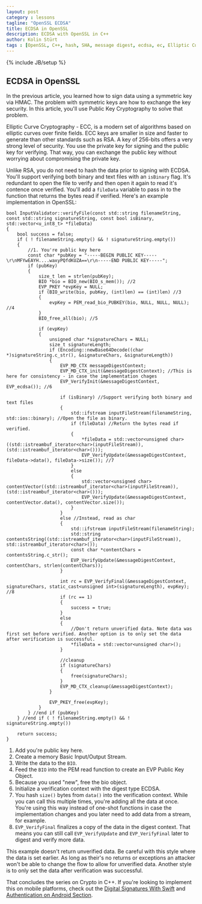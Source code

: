 ```yaml
---
layout: post
category : lessons
tagline: "OpenSSL ECDSA"
title: ECDSA in OpenSSL
description: ECDSA with OpenSSL in C++
author: Kolin Stürt
tags : [OpenSSL, C++, hash, SHA, message digest, ecdsa, ec, Elliptic Curve Cryptography]
---
```

{% include JB/setup %}

## ECDSA in OpenSSL

In the previous article, you learned how to sign data using a symmetric key via HMAC. The problem with symmetric keys are how to exchange the key security. In this article, you'll use Public Key Cryptography to solve that problem. 

Elliptic Curve Cryptography - ECC, is a modern set of algorithms based on elliptic curves over finite fields. ECC keys are smaller in size and faster to generate than other standards such as RSA. A key of 256-bits offers a very strong level of security. You use the private key for signing and the public key for verifying. That way, you can exchange the public key without worrying about compromising the private key.

Unlike RSA, you do not need to hash the data prior to signing with ECDSA. You'll support verifying both binary and text files with an `isBinary` flag. It's redundant to open the file to verify and then open it again to read it's contence once verified. You'll add a `fileData` variable to pass in to the function that returns the bytes read if verified. Here's an example implementation in OpenSSL:

    bool InputValidator::verifyFile(const std::string filenameString, const std::string signatureString, const bool isBinary, std::vector<u_int8_t> *fileData)
    {
        bool success = false;
        if ( ! filenameString.empty() && ! signatureString.empty())
        {
            //1. You're public key here
            const char *pubKey = "-----BEGIN PUBLIC KEY-----\r\nMFYwEAYH....waxyPQfdKUZA==\r\n-----END PUBLIC KEY-----";
            if (pubKey)
            {
                size_t len = strlen(pubKey);
                BIO *bio = BIO_new(BIO_s_mem()); //2
                EVP_PKEY *evpKey = NULL;
                if (BIO_write(bio, pubKey, (int)len) == (int)len) //3
                {
                    evpKey = PEM_read_bio_PUBKEY(bio, NULL, NULL, NULL); //4
                }
                BIO_free_all(bio); //5
                
                if (evpKey)
                {
                    unsigned char *signatureChars = NULL;
                    size_t signatureLength;
                    if (Encoding::newBase64Decode((char *)signatureString.c_str(), &signatureChars, &signatureLength))
                    {
                        EVP_MD_CTX messageDigestContext;
                        EVP_MD_CTX_init(&messageDigestContext); //This is here for consistency - in case the implementation chages
                        EVP_VerifyInit(&messageDigestContext, EVP_ecdsa()); //6
                        
                        if (isBinary) //Support verifying both binary and text files
                        {
                            std::ifstream inputFileStream(filenameString, std::ios::binary); //Open the file as binary.
                            if (fileData) //Return the bytes read if verified.
                            {
                                *fileData = std::vector<unsigned char>((std::istreambuf_iterator<char>(inputFileStream)),(std::istreambuf_iterator<char>()));
                                EVP_VerifyUpdate(&messageDigestContext, fileData->data(), fileData->size()); //7
                            }
                            else
                            {
                                std::vector<unsigned char> contentVector((std::istreambuf_iterator<char>(inputFileStream)),(std::istreambuf_iterator<char>()));
                                EVP_VerifyUpdate(&messageDigestContext, contentVector.data(), contentVector.size());
                            }
                        }
                        else //Instead, read as char
                        {
                            std::ifstream inputFileStream(filenameString);
                            std::string contentsString((std::istreambuf_iterator<char>(inputFileStream)), std::istreambuf_iterator<char>());
                            const char *contentChars = contentsString.c_str();
                            EVP_VerifyUpdate(&messageDigestContext, contentChars, strlen(contentChars));
                        }
                        
                        int rc = EVP_VerifyFinal(&messageDigestContext, signatureChars, static_cast<unsigned int>(signatureLength), evpKey); //8
                        if (rc == 1)
                        {
                            success = true;
                        }
                        else
                        {
                            //Don't return unverified data. Note data was first set before verified. Another option is to only set the data after verification is successful.
                            *fileData = std::vector<unsigned char>();
                        }
                        
                        //cleanup
                        if (signatureChars)
                        {
                            free(signatureChars);
                        }
                        EVP_MD_CTX_cleanup(&messageDigestContext);
                    }
                    
                    EVP_PKEY_free(evpKey);
                }
            } //end if (pubKey)
        } //end if ( ! filenameString.empty() && ! signatureString.empty())
        
        return success;
    }
    
1. Add you're public key here.
2. Create a memory Basic Input/Output Stream.
3. Write the data to the `BIO`.
4. Feed the `BIO` into the PEM read function to create an EVP Public Key Object.
5. Because you used "new", free the bio object.
6. Initialize a verification context with the digest type ECDSA.
7. You hash `size()` bytes from `data()` into the verification context. While you can call this multiple times, you're adding all the data at once. You're using this way instead of one-shot functions in case the implementation changes and you later need to add data from a stream, for example.
8. `EVP_VerifyFinal` finalizes a copy of the data in the digest context. That means you can still call `EVP_VerifyUpdate` and `EVP_VerifyFinal` later to digest and verify more data.
 
This example doesn't return unverified data. Be careful with this style where the data is set earlier. As long as their's no returns or exceptions an attacker won't be able to change the flow to allow for unverified data. Another style is to only set the data after verification was successful.
    
That concludes the series on Crypto in C++. If you're looking to implement this on mobile platforms, check out the [Digital Signatures With Swift](http://code.tutsplus.com/tutorials/creating-digital-signatures-with-swift--cms-29287?_ga=2.107394370.151438550.1591542137-2011297255.1591542137) and [Authentication on Android Section](https://www.raywenderlich.com/10056112-securing-network-data-tutorial-for-android#toc-anchor-010).
